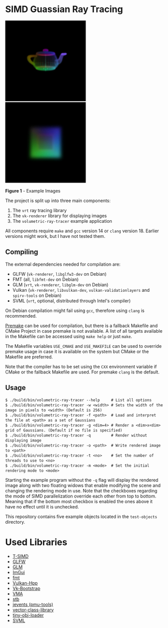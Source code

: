 # SIMD Guassian Ray Tracing
<p>
<img src="./images/tea.gif" width=256 height=256 />
<img src="./images/cube.gif" width=256 height=256 />
</p>

**Figure 1** - Example Images

The project is split up into three main components:
1. The `vrt` ray tracing library
2. The `vk-renderer` library for displaying images
3. The `volumetric-ray-tracer` example application

All components require `make` and `gcc` version 14 or `clang` version 18. Earlier versions might work, but I have not tested them.

## Compiling
The external dependencies needed for compilation are:
* GLFW (`vk-renderer`, `libglfw3-dev` on Debian)
* FMT (all, `libfmt-dev` on Debian)
* GLM (`vrt`, `vk-renderer`, `libglm-dev` on Debian)
* Vulkan (`vk-renderer`, `libvulkan-dev`, `vulkan-validationlayers` and `spirv-tools` on Debian)
* SVML (`vrt`, optional, distributed through Intel's compiler)

On Debian compilation might fail using `gcc`, therefore using `clang` is recommended.

[Premake](https://premake.github.io/) can be used for compilation, but there is a fallback Makefile and CMake Project in
case premake is not available. A list of all targets available in the Makefile can be accessed using `make help` or just `make`.

The Makefile variables `USE_CMAKE` and `USE_MAKEFILE` can be used to override premake usage in case it is available on the
system but CMake or the Makefile are preferred.

Note that the compiler has to be set using the `CXX` environment variable if CMake or the fallback Makefile are used. For premake `clang` is the default.

## Usage
```
$ ./build/bin/volumetric-ray-tracer --help     # List all options
$ ./build/bin/volumetric-ray-tracer -w <width> # Sets the width of the image in pixels to <width> (Default is 256)
$ ./build/bin/volumetric-ray-tracer -f <path>  # Load and interpret the file at <path> as a set of Gaussians
$ ./build/bin/volumetric-ray-tracer -g <dim=4> # Render a <dim>x<dim> grid of Gaussians. (Default if no file is specified)
$ ./build/bin/volumetric-ray-tracer -q         # Render without displaying image
$ ./build/bin/volumetric-ray-tracer -o <path>  # Write rendered image to <path>
$ ./build/bin/volumetric-ray-tracer -t <no>    # Set the number of threads to use to <no>
$ ./build/bin/volumetric-ray-tracer -m <mode>  # Set the initial rendering mode to <mode>
```

Starting the example program without the `-q` flag will display the rendered image along with two floating widows that
enable modifying the scene and changing the rendering mode in use.
Note that the checkboxes regarding the mode of SIMD parallelization override each other from top to bottom. Meaning that
if the bottom most checkbox is enabled the ones above it have no effect until it is unchecked.

This repository contains five example objects located in the `test-objects` directory.

# Used Libraries
* [T-SIMD](http://www.ti.uni-bielefeld.de/html/people/moeller/tsimd_warpingsimd.html)
* [GLFW](https://github.com/glfw/glfw)
* [GLM](https://github.com/g-truc/glm)
* [ImGui](https://github.com/ocornut/imgui)
* [fmt](https://github.com/fmtlib/fmt)
* [Vulkan-Hpp](https://github.com/KhronosGroup/Vulkan-Hpp)
* [Vk-Bootstrap](https://github.com/charles-lunarg/vk-bootstrap)
* [VMA](https://github.com/GPUOpen-LibrariesAndSDKs/VulkanMemoryAllocator)
* [stb](https://github.com/nothings/stb)
* [jevents (pmu-tools)](https://github.com/andikleen/pmu-tools/tree/master/jevents)
* [vector-class-library](https://github.com/vectorclass/version2)
* [tiny-obj-loader](https://github.com/tinyobjloader/tinyobjloader)
* [SVML](https://www.intel.com/content/www/us/en/docs/cpp-compiler/developer-guide-reference/2021-8/intrinsics-for-short-vector-math-library-ops.html)
